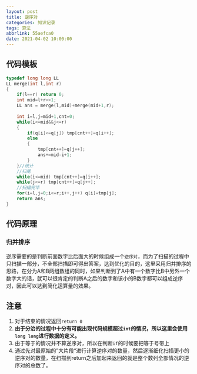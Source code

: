 ```yaml
---
layout: post
title: 逆序对
categories: 知识记录
tags: 算法
abbrlink: 55aefca0
date: 2021-04-02 10:00:00
---
```


## 代码模板

```cpp
typedef long long LL
LL merge(int l,int r)
{
    if(l==r) return 0;
    int mid=l+r>>1;
    LL ans = merge(l,mid)+merge(mid+1,r);
    
    int i=l,j=mid+1,cnt=0;
    while(i<=mid&&j<=r)
    {
        if(q[i]<=q[j]) tmp[cnt++]=q[i++];
        else
        {
            tmp[cnt++]=q[j++];
            ans+=mid-i+1;
        }
    }//统计
    //扫尾
    while(i<=mid) tmp[cnt++]=q[i++];
    while(j<=r) tmp[cnt++]=q[j++];
    //扫描完毕
    for(i=l,j=0;i<=r;i++,j++) q[i]=tmp[j];
    return ans;
}
```

## 代码原理

### 归并排序

​    逆序需要的是判断前面数字比后面大的时候组成一个`逆序对`，而为了扫描的过程中只扫描一部分，不全部扫描即可得出答案，达到优化的目的，这里采用归并排序的思路，在分为A和B两组数组的同时，如果判断到了A中有一个数字比B中另外一个数字大的话，就可以很肯定的判断A之后的数字和该小的B数字都可以组成逆序对，因此可以达到简化运算量的效果。

## 注意

1. 对于结束的情况返回`return 0`
2. **由于分治的过程中十分有可能出现代码规模超过`int`的情况，所以这里会使用`long long`进行数据的定义。**
3. 由于等于的情况并不算逆序对，所以在判断`if`的时候要把等于号带上
4. 通过先对最原始的”大片段“进行计算逆序对的数量，然后逐渐细化扫描更小的逆序对的数量，在扫描到return之后加起来返回的就是整个数列全部情况的逆序对的总数了。

